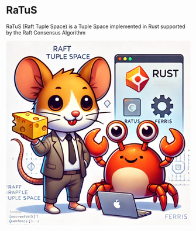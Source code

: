# RaTuS
RaTuS (Raft Tuple Space) is a Tuple Space implemented in Rust supported by the Raft Consensus Algorithm

![RaTuS](RaTuS/docs/ratus.webp)